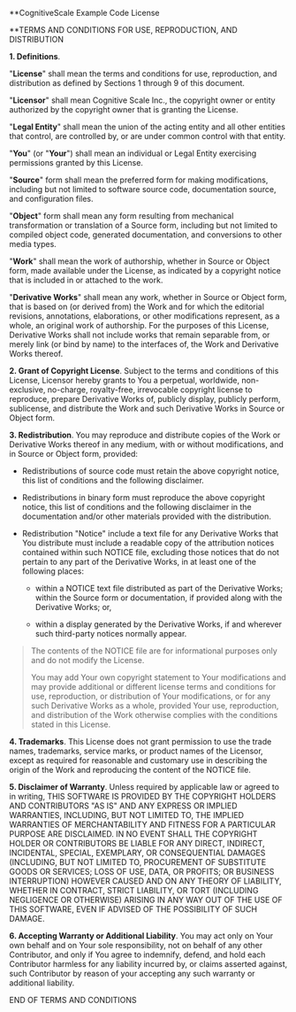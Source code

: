 **CognitiveScale Example Code License 
 
 
**TERMS AND CONDITIONS FOR USE, REPRODUCTION, AND DISTRIBUTION

**1. Definitions**.

"**License**" shall mean the terms and conditions for use,
reproduction, and distribution as defined by Sections 1 through 9 of
this document.

"**Licensor**" shall mean Cognitive Scale Inc., the copyright owner or
entity authorized by the copyright owner that is granting the License.

"**Legal Entity**" shall mean the union of the acting entity and all
other entities that control, are controlled by, or are under common
control with that entity.

"**You**" (or "**Your**") shall mean an individual or Legal Entity
exercising permissions granted by this License.

"**Source**" form shall mean the preferred form for making
modifications, including but not limited to software source code,
documentation source, and configuration files.

"**Object**" form shall mean any form resulting from mechanical
transformation or translation of a Source form, including but not
limited to compiled object code, generated documentation, and
conversions to other media types.

"**Work**" shall mean the work of authorship, whether in Source or
Object form, made available under the License, as indicated by a
copyright notice that is included in or attached to the work.

"**Derivative Works**" shall mean any work, whether in Source or
Object form, that is based on (or derived from) the Work and for which
the editorial revisions, annotations, elaborations, or other
modifications represent, as a whole, an original work of authorship. For
the purposes of this License, Derivative Works shall not include works
that remain separable from, or merely link (or bind by name) to the
interfaces of, the Work and Derivative Works thereof.

**2. Grant of Copyright License**. Subject to the terms and conditions
of this License, Licensor hereby grants to You a perpetual, worldwide,
non-exclusive, no-charge, royalty-free, irrevocable copyright license to
reproduce, prepare Derivative Works of, publicly display, publicly
perform, sublicense, and distribute the Work and such Derivative Works
in Source or Object form.

**3. Redistribution**. You may reproduce and distribute copies of the
Work or Derivative Works thereof in any medium, with or without
modifications, and in Source or Object form, provided:

-   Redistributions of source code must retain the above copyright
    notice, this list of conditions and the following disclaimer.

-   Redistributions in binary form must reproduce the above copyright
    notice, this list of conditions and the following disclaimer in the
    documentation and/or other materials provided with the distribution.

-   Redistribution "Notice" include a text file for any Derivative Works
    that You distribute must include a readable copy of the attribution
    notices contained within such NOTICE file, excluding those notices
    that do not pertain to any part of the Derivative Works, in at least
    one of the following places:

    -   within a NOTICE text file distributed as part of the Derivative
        Works; within the Source form or documentation, if provided
        along with the Derivative Works; or,

    -   within a display generated by the Derivative Works, if and
        wherever such third-party notices normally appear.

> The contents of the NOTICE file are for informational purposes only
> and do not modify the License.
>
> You may add Your own copyright statement to Your modifications and may
> provide additional or different license terms and conditions for use,
> reproduction, or distribution of Your modifications, or for any such
> Derivative Works as a whole, provided Your use, reproduction, and
> distribution of the Work otherwise complies with the conditions stated
> in this License.

**4. Trademarks**. This License does not grant permission to use the
trade names, trademarks, service marks, or product names of the
Licensor, except as required for reasonable and customary use in
describing the origin of the Work and reproducing the content of the
NOTICE file.

**5. Disclaimer of Warranty**. Unless required by applicable law or
agreed to in writing, THIS SOFTWARE IS PROVIDED BY THE COPYRIGHT HOLDERS
AND CONTRIBUTORS "AS IS" AND ANY EXPRESS OR IMPLIED WARRANTIES,
INCLUDING, BUT NOT LIMITED TO, THE IMPLIED WARRANTIES OF MERCHANTABILITY
AND FITNESS FOR A PARTICULAR PURPOSE ARE DISCLAIMED. IN NO EVENT SHALL
THE COPYRIGHT HOLDER OR CONTRIBUTORS BE LIABLE FOR ANY DIRECT, INDIRECT,
INCIDENTAL, SPECIAL, EXEMPLARY, OR CONSEQUENTIAL DAMAGES (INCLUDING, BUT
NOT LIMITED TO, PROCUREMENT OF SUBSTITUTE GOODS OR SERVICES; LOSS OF
USE, DATA, OR PROFITS; OR BUSINESS INTERRUPTION) HOWEVER CAUSED AND ON
ANY THEORY OF LIABILITY, WHETHER IN CONTRACT, STRICT LIABILITY, OR TORT
(INCLUDING NEGLIGENCE OR OTHERWISE) ARISING IN ANY WAY OUT OF THE USE OF
THIS SOFTWARE, EVEN IF ADVISED OF THE POSSIBILITY OF SUCH DAMAGE.

**6. Accepting Warranty or Additional Liability**. You may act only on
Your own behalf and on Your sole responsibility, not on behalf of any
other Contributor, and only if You agree to indemnify, defend, and hold
each Contributor harmless for any liability incurred by, or claims
asserted against, such Contributor by reason of your accepting any such
warranty or additional liability.

END OF TERMS AND CONDITIONS
